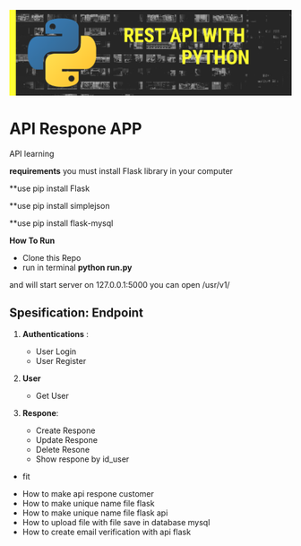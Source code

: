 ![Alt text](https://raw.githubusercontent.com/nurchulis/learning-API/master/Rest%20API%20with%20python.png?raw=true "Title")

# API Respone APP
API learning

**requirements**
you must install Flask library in your computer

**use pip install Flask

**use pip install simplejson

**use pip install flask-mysql

**How To Run**
- Clone this Repo
- run in terminal **python run.py**


and will start server on 127.0.0.1:5000
you can open /usr/v1/

Spesification: Endpoint
----------------
1. **Authentications** :
    - User Login 
    - User Register 
   
2. **User**
    - Get User

3. **Respone**:
    - Create Respone
    - Update Respone
    - Delete Resone
    - Show respone by id_user
    

+ fit
- How to make api respone customer
- How to make unique name file flask
- How to make unique name file flask api
- How to upload file with file save in database mysql
- How to create email verification with api flask


